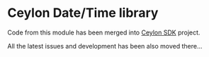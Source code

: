 
Ceylon Date/Time library
========================

Code from this module has been merged into [Ceylon SDK][1] project.

[1]: https://github.com/ceylon/ceylon-sdk

All the latest issues and development has been also moved there...
